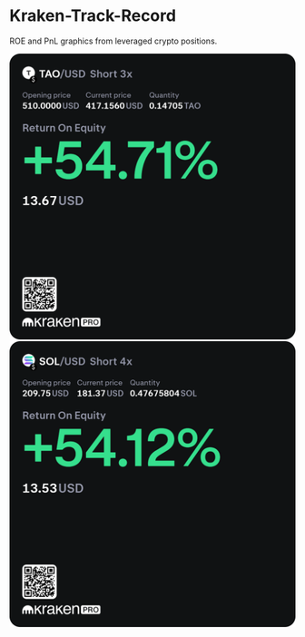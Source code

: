 # Kraken-Track-Record

ROE and PnL graphics from leveraged crypto positions.

![TAO Short ROE](https://github.com/ayodeji-0/Kraken-Track-Record/blob/main/KrakenPro_Position_TAO_USD_short_2024-12-20%20(1).png)
![SOL Short ROE](https://github.com/ayodeji-0/Kraken-Track-Record/blob/main/KrakenPro_Position_SOL_USD_short_2024-12-20%20(1).png)
